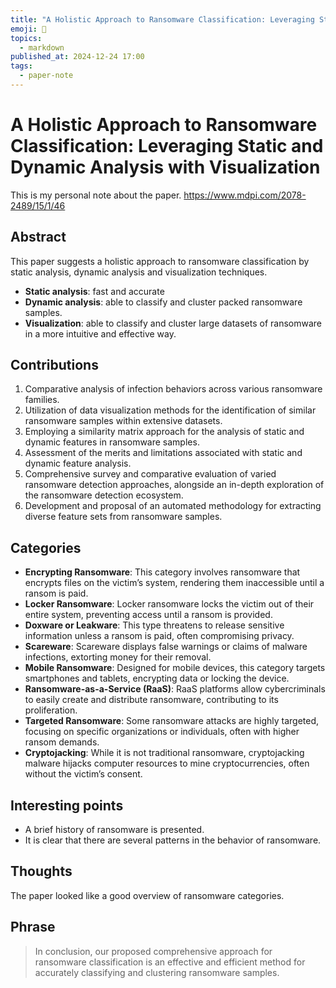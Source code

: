 ```yaml
---
title: "A Holistic Approach to Ransomware Classification: Leveraging Static and Dynamic Analysis with Visualization"
emoji: 📝
topics:
  - markdown
published_at: 2024-12-24 17:00
tags:
  - paper-note
---
```


# A Holistic Approach to Ransomware Classification: Leveraging Static and Dynamic Analysis with Visualization

This is my personal note about the paper. https://www.mdpi.com/2078-2489/15/1/46

## Abstract

This paper suggests a holistic approach to ransomware classification by static
analysis, dynamic analysis and visualization techniques.

- **Static analysis**: fast and accurate
- **Dynamic analysis**: able to classify and cluster packed ransomware samples.
- **Visualization**: able to classify and cluster large datasets of ransomware
  in a more intuitive and effective way.

## Contributions

1. Comparative analysis of infection behaviors across various ransomware
   families.
2. Utilization of data visualization methods for the identification of similar
   ransomware samples within extensive datasets.
3. Employing a similarity matrix approach for the analysis of static and dynamic
   features in ransomware samples.
4. Assessment of the merits and limitations associated with static and dynamic
   feature analysis.
5. Comprehensive survey and comparative evaluation of varied ransomware
   detection approaches, alongside an in-depth exploration of the ransomware
   detection ecosystem.
6. Development and proposal of an automated methodology for extracting diverse
   feature sets from ransomware samples.

## Categories

- **Encrypting Ransomware**: This category involves ransomware that encrypts
  files on the victim’s system, rendering them inaccessible until a ransom is
  paid.
- **Locker Ransomware**: Locker ransomware locks the victim out of their entire
  system, preventing access until a ransom is provided.
- **Doxware or Leakware**: This type threatens to release sensitive information
  unless a ransom is paid, often compromising privacy.
- **Scareware**: Scareware displays false warnings or claims of malware
  infections, extorting money for their removal.
- **Mobile Ransomware**: Designed for mobile devices, this category targets
  smartphones and tablets, encrypting data or locking the device.
- **Ransomware-as-a-Service (RaaS)**: RaaS platforms allow cybercriminals to
  easily create and distribute ransomware, contributing to its proliferation.
- **Targeted Ransomware**: Some ransomware attacks are highly targeted, focusing
  on specific organizations or individuals, often with higher ransom demands.
- **Cryptojacking**: While it is not traditional ransomware, cryptojacking
  malware hijacks computer resources to mine cryptocurrencies, often without the
  victim’s consent.

## Interesting points

- A brief history of ransomware is presented.
- It is clear that there are several patterns in the behavior of ransomware.

## Thoughts

The paper looked like a good overview of ransomware categories.

## Phrase

> In conclusion, our proposed comprehensive approach for ransomware
> classification is an effective and efficient method for accurately classifying
> and clustering ransomware samples.
